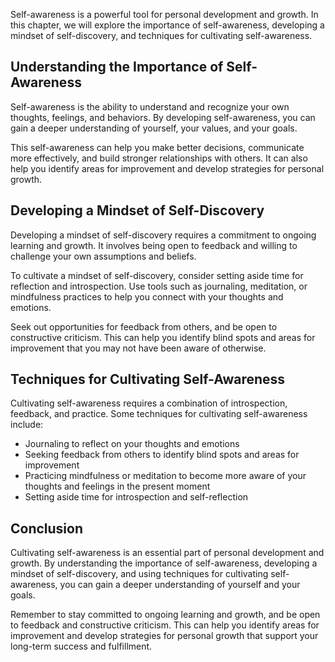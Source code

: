 
Self-awareness is a powerful tool for personal development and growth. In this chapter, we will explore the importance of self-awareness, developing a mindset of self-discovery, and techniques for cultivating self-awareness.

Understanding the Importance of Self-Awareness
----------------------------------------------

Self-awareness is the ability to understand and recognize your own thoughts, feelings, and behaviors. By developing self-awareness, you can gain a deeper understanding of yourself, your values, and your goals.

This self-awareness can help you make better decisions, communicate more effectively, and build stronger relationships with others. It can also help you identify areas for improvement and develop strategies for personal growth.

Developing a Mindset of Self-Discovery
--------------------------------------

Developing a mindset of self-discovery requires a commitment to ongoing learning and growth. It involves being open to feedback and willing to challenge your own assumptions and beliefs.

To cultivate a mindset of self-discovery, consider setting aside time for reflection and introspection. Use tools such as journaling, meditation, or mindfulness practices to help you connect with your thoughts and emotions.

Seek out opportunities for feedback from others, and be open to constructive criticism. This can help you identify blind spots and areas for improvement that you may not have been aware of otherwise.

Techniques for Cultivating Self-Awareness
-----------------------------------------

Cultivating self-awareness requires a combination of introspection, feedback, and practice. Some techniques for cultivating self-awareness include:

* Journaling to reflect on your thoughts and emotions
* Seeking feedback from others to identify blind spots and areas for improvement
* Practicing mindfulness or meditation to become more aware of your thoughts and feelings in the present moment
* Setting aside time for introspection and self-reflection

Conclusion
----------

Cultivating self-awareness is an essential part of personal development and growth. By understanding the importance of self-awareness, developing a mindset of self-discovery, and using techniques for cultivating self-awareness, you can gain a deeper understanding of yourself and your goals.

Remember to stay committed to ongoing learning and growth, and be open to feedback and constructive criticism. This can help you identify areas for improvement and develop strategies for personal growth that support your long-term success and fulfillment.
